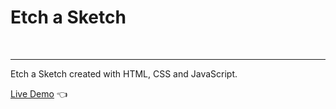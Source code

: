 <h1>Etch a Sketch</h1><br>
<hr>
<p>Etch a Sketch created with HTML, CSS and JavaScript.

[Live Demo](https://jaqubowsky.github.io/etch-a-sketch/) :point_left:
